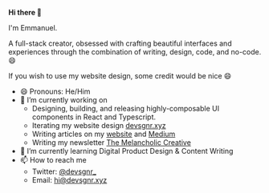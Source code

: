 **Hi there 👋**

I'm Emmanuel.

A full-stack creator, obsessed with crafting beautiful interfaces and experiences through the combination of writing, design, code, and no-code. 😄

If you wish to use my website design, some credit would be nice 😄

- 😄 Pronouns: He/Him
- 🔭 I’m currently working on
  - Designing, building, and releasing highly-composable UI components in React and Typescript.
  - Iterating my website design [devsgnr.xyz](https://devsgnr.xyz)
  - Writing articles on my [website](https://devsgnr.xyz/writing) and [Medium](https://medium.com/@devsgnr_)
  - Writing my newsletter [The Melancholic Creative](https://www.getrevue.co/profile/devsgnr)
- 🌱 I’m currently learning Digital Product Design & Content Writing
- 📫 How to reach me
  - Twitter: [@devsgnr\_](https://twitter.com/devsgnr_)
  - Email: [hi@devsgnr.xyz](mailto:hi@devsgnr.xyz)

<!--
**devsgnr/devsgnr** is a ✨ _special_ ✨ repository because its `README.md` (this file) appears on your GitHub profile.
Here are some ideas to get you started:
- 👯 I’m looking to collaborate on ...
- 🤔 I’m looking for help with ...
- 💬 Ask me about ...
- 😄 Pronouns: ...
- ⚡ Fun fact: ...
  -->
